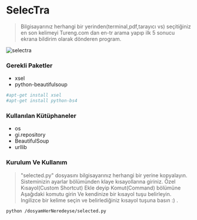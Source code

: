 # SelecTra
>Bilgisayarınız herhangi bir yerinden(terminal,pdf,tarayıcı vs)
>seçitiğiniz en son kelimeyi Tureng.com dan en-tr arama yapıp 
>ilk 5 sonucu ekrana bildirim olarak dönderen program.

![selectra](http://i.hizliresim.com/lynBZQ.png)

### Gerekli Paketler
* xsel
* python-beautifulsoup
```sh
#apt-get install xsel
#apt-get install python-bs4
```

### Kullanılan Kütüphaneler
* os
* gi.repository
* BeautifulSoup
* urllib

### Kurulum Ve Kullanım
>"selected.py" dosyasını bilgisayarınız herhangi bir yerine kopyalayın.
>Sisteminizin ayarlar bölümünden klaye kısayollarına giriniz.
>Özel Kısayol(Custom Shortcut) Ekle deyip Komut(Command) bölümüne
>Aşağıdaki komutu girin Ve kendinize bir kısayol tuşu belirleyin. 
>Ingilizce bir kelime seçin ve belirlediğiniz kısayol tuşuna basın :) .
```sh
python /dosyamHerNeredeyse/selected.py
```


